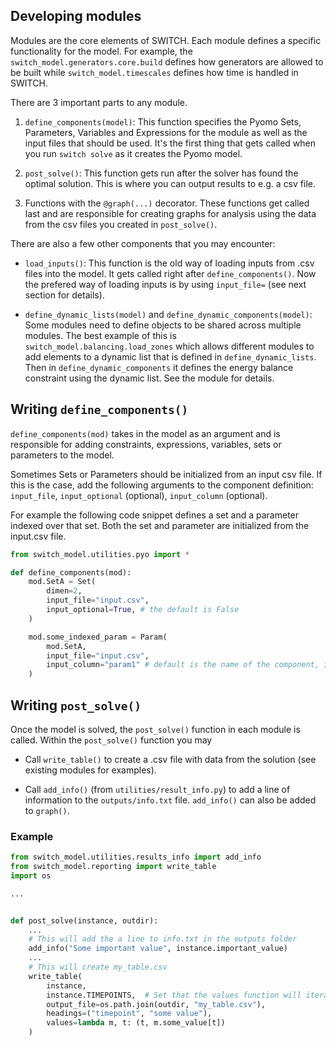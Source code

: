 ## Developing modules

Modules are the core elements of SWITCH. Each module defines a specific functionality for the model. For example,
the `switch_model.generators.core.build` defines how generators are allowed to be built while `switch_model.timescales`
defines how time is handled in SWITCH.

There are 3 important parts to any module.

1. `define_components(model)`: This function specifies the Pyomo Sets, Parameters, Variables and Expressions for the module
   as well as the input files that should be used. It's the first thing that gets called when you run `switch solve` as
   it creates the Pyomo model.

2. `post_solve()`: This function gets run after the solver has found the optimal solution. This is where you can output
   results to e.g. a csv file.

3. Functions with the `@graph(...)` decorator. These functions get called last and are responsible for creating graphs
   for analysis using the data from the csv files you created in `post_solve()`.

There are also a few other components that you may encounter:

- `load_inputs()`: This function is the old way of loading inputs from .csv files into the model. It gets called right
  after `define_components()`. Now the prefered way of loading inputs is by using `input_file=`
  (see next section for details).
  
- `define_dynamic_lists(model)` and `define_dynamic_components(model)`: 
Some modules need to define objects to be shared across multiple modules. 
  The best example of this is `switch_model.balancing.load_zones` which
  allows different modules to add elements to a dynamic list that is defined
  in `define_dynamic_lists`. Then in `define_dynamic_components` it defines
  the energy balance constraint using the dynamic list. See the module for details.

## Writing `define_components()`

`define_components(mod)` takes in the model as an argument and is responsible
for adding constraints, expressions, variables, sets or parameters to the model.

Sometimes Sets or Parameters should be initialized from an input csv file.
If this is the case, add the following arguments to the component definition: 
`input_file`, `input_optional` (optional), `input_column` (optional).

For example the following code snippet defines a set and a parameter
indexed over that set. Both the set and parameter are initialized from
the input.csv file.

```python
from switch_model.utilities.pyo import *

def define_components(mod):
    mod.SetA = Set(
        dimen=2,
        input_file="input.csv",
        input_optional=True, # the default is False
    )

    mod.some_indexed_param = Param(
        mod.SetA,
        input_file="input.csv",
        input_column="param1" # default is the name of the component, in this case 'some_indexed_param'
    )
```

## Writing `post_solve()`

Once the model is solved, the `post_solve()` function in each module is called. Within the `post_solve()` function you
may

- Call `write_table()` to create a .csv file with data from the solution (see existing modules for examples).

- Call `add_info()` (from `utilities/result_info.py`) to add a line of information to the `outputs/info.txt`
  file. `add_info()` can also be added to `graph()`.

### Example

```python
from switch_model.utilities.results_info import add_info
from switch_model.reporting import write_table
import os

...


def post_solve(instance, outdir):
    ...
    # This will add the a line to info.txt in the outputs folder
    add_info("Some important value", instance.important_value)
    ...
    # This will create my_table.csv
    write_table(
        instance,
        instance.TIMEPOINTS,  # Set that the values function will iterate over
        output_file=os.path.join(outdir, "my_table.csv"),
        headings=("timepoint", "some value"),
        values=lambda m, t: (t, m.some_value[t])
    )
```